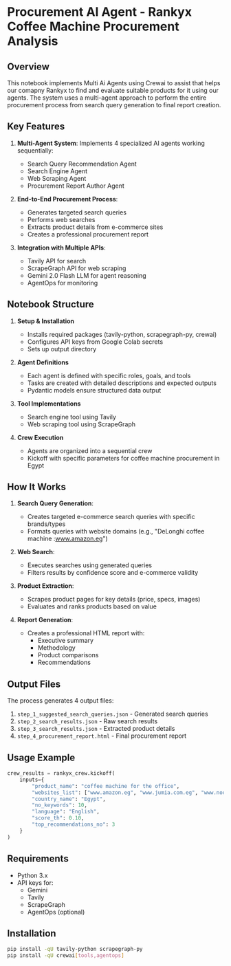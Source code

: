 # Procurement AI Agent - Rankyx Coffee Machine Procurement Analysis

## Overview

This notebook implements Multi Ai Agents using Crewai to assist that helps our comapny Rankyx to find and evaluate suitable products for it using our agents. The system uses a multi-agent approach to perform the entire procurement process from search query generation to final report creation.

## Key Features

1. **Multi-Agent System**: Implements 4 specialized AI agents working sequentially:
   - Search Query Recommendation Agent
   - Search Engine Agent
   - Web Scraping Agent
   - Procurement Report Author Agent

2. **End-to-End Procurement Process**:
   - Generates targeted search queries
   - Performs web searches
   - Extracts product details from e-commerce sites
   - Creates a professional procurement report

3. **Integration with Multiple APIs**:
   - Tavily API for search
   - ScrapeGraph API for web scraping
   - Gemini 2.0 Flash LLM for agent reasoning
   - AgentOps for monitoring

## Notebook Structure

1. **Setup & Installation**
   - Installs required packages (tavily-python, scrapegraph-py, crewai)
   - Configures API keys from Google Colab secrets
   - Sets up output directory

2. **Agent Definitions**
   - Each agent is defined with specific roles, goals, and tools
   - Tasks are created with detailed descriptions and expected outputs
   - Pydantic models ensure structured data output

3. **Tool Implementations**
   - Search engine tool using Tavily
   - Web scraping tool using ScrapeGraph

4. **Crew Execution**
   - Agents are organized into a sequential crew
   - Kickoff with specific parameters for coffee machine procurement in Egypt

## How It Works

1. **Search Query Generation**:
   - Creates targeted e-commerce search queries with specific brands/types
   - Formats queries with website domains (e.g., "DeLonghi coffee machine :www.amazon.eg")

2. **Web Search**:
   - Executes searches using generated queries
   - Filters results by confidence score and e-commerce validity

3. **Product Extraction**:
   - Scrapes product pages for key details (price, specs, images)
   - Evaluates and ranks products based on value

4. **Report Generation**:
   - Creates a professional HTML report with:
     - Executive summary
     - Methodology
     - Product comparisons
     - Recommendations

## Output Files

The process generates 4 output files:
1. `step_1_suggested_search_queries.json` - Generated search queries
2. `step_2_search_results.json` - Raw search results
3. `step_3_search_results.json` - Extracted product details
4. `step_4_procurement_report.html` - Final procurement report

## Usage Example

```python
crew_results = rankyx_crew.kickoff(
    inputs={
        "product_name": "coffee machine for the office",
        "websites_list": ["www.amazon.eg", "www.jumia.com.eg", "www.noon.com/egypt-en"],
        "country_name": "Egypt",
        "no_keywords": 10,
        "language": "English",
        "score_th": 0.10,
        "top_recommendations_no": 3
    }
)
```

## Requirements

- Python 3.x
- API keys for:
  - Gemini
  - Tavily
  - ScrapeGraph
  - AgentOps (optional)

## Installation

```bash
pip install -qU tavily-python scrapegraph-py
pip install -qU crewai[tools,agentops]
```
